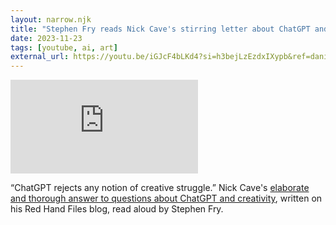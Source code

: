 ```yaml
---
layout: narrow.njk
title: "Stephen Fry reads Nick Cave's stirring letter about ChatGPT and human creativity"
date: 2023-11-23
tags: [youtube, ai, art]
external_url: https://youtu.be/iGJcF4bLKd4?si=h3bejLzEzdxIXypb&ref=daniel.pizza
---
```


<div class="mt-7 relative w-full pb-[56.25%] overflow-hidden">
  <iframe
    class="absolute top-0 left-0 w-full h-full"
    src="https://www.youtube-nocookie.com/embed/iGJcF4bLKd4?si=h3bejLzEzdxIXypb&amp;controls=0" 
    title="YouTube video player"
    frameborder="0"
    allow="accelerometer; autoplay; clipboard-write; encrypted-media; gyroscope; picture-in-picture; web-share"
    referrerpolicy="strict-origin-when-cross-origin"
    allowfullscreen>
  </iframe>
</div>

“ChatGPT rejects any notion of creative struggle.” Nick Cave's [elaborate and thorough answer to questions about ChatGPT and creativity](https://www.theredhandfiles.com/chatgpt-making-things-faster-and-easier/?ref=daniel.pizza "Nick Cave on The Red Hand Files, responding to a question on ChatGPT"), written on his Red Hand Files blog, read aloud by Stephen Fry.
